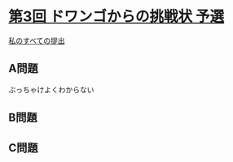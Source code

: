 # [第3回 ドワンゴからの挑戦状 予選](https://beta.atcoder.jp/contests/dwacon2017-prelims)  
[私のすべての提出](https://beta.atcoder.jp/contests/dwacon2017-prelims/submissions?f.Task=&f.Language=&f.Status=&f.User=tokizo)  
  
## A問題  
ぶっちゃけよくわからない

## B問題  

## C問題  
